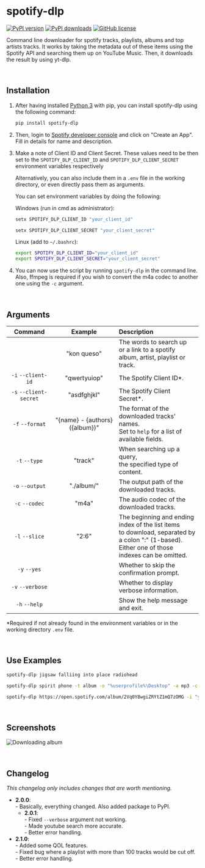 # spotify-dlp
[![PyPI version](https://img.shields.io/pypi/v/spotify-dlp)](https://pypi.org/project/spotify-dlp/)
[![PyPI downloads](https://img.shields.io/pypi/dm/spotify-dlp)](https://pypi.org/project/spotify-dlp/)
[![GitHub license](https://img.shields.io/github/license/zWolfrost/spotify-dlp)](LICENSE)

Command line downloader for spotify tracks, playlists, albums and top artists tracks.
It works by taking the metadata out of these items using the Spotify API and searching them up on YouTube Music.
Then, it downloads the result by using yt-dlp.


&nbsp;
## Installation
1. After having installed [Python 3](https://www.python.org/downloads/) with pip, you can install spotify-dlp using the following command:
	```bash
	pip install spotify-dlp
	```

2. Then, login to [Spotify developer console](https://developer.spotify.com/dashboard) and click on "Create an App". Fill in details for name and description.

3. Make a note of Client ID and Client Secret. These values need to be then set to the `SPOTIFY_DLP_CLIENT_ID` and `SPOTIFY_DLP_CLIENT_SECRET` environment variables respectively

	Alternatively, you can also include them in a `.env` file in the working directory, or even directly pass them as arguments.

	You can set environment variables by doing the following:

	Windows (run in cmd as administrator):
	```cmd
	setx SPOTIFY_DLP_CLIENT_ID "your_client_id"
	```
	```cmd
	setx SPOTIFY_DLP_CLIENT_SECRET "your_client_secret"
	```

	Linux (add to `~/.bashrc`):
	```bash
	export SPOTIFY_DLP_CLIENT_ID="your_client_id"
	export SPOTIFY_DLP_CLIENT_SECRET="your_client_secret"
	```

4. You can now use the script by running `spotify-dlp` in the command line.
	Also, ffmpeg is required if you wish to convert the m4a codec to another one using the `-c` argument.


&nbsp;
## Arguments
| Command                | Example                        | Description
|:-:                     |:-:                             |:-
|                        | "kon queso"                    | The words to search up<br>or a link to a spotify album, artist, playlist or track.
| `-i` `--client-id`     | "qwertyuiop"                   | The Spotify Client ID*.
| `-s` `--client-secret` | "asdfghjkl"                    | The Spotify Client Secret*.
| `-f` `--format`        | "{name} - {authors} ({album})" | The format of the downloaded tracks' names.<br>Set to `help` for a list of available fields.
| `-t` `--type`          | "track"                        | When searching up a query,<br>the specified type of content.
| `-o` `--output`        | "./album/"                     | The output path of the downloaded tracks.
| `-c` `--codec`         | "m4a"                          | The audio codec of the downloaded tracks.
| `-l` `--slice`         | "2:6"                          | The beginning and ending index of the list items<br>to download, separated by a colon ":" (1-based).<br>Either one of those indexes can be omitted.
| `-y` `--yes`           |                                | Whether to skip the confirmation prompt.
| `-v` `--verbose`       |                                | Whether to display verbose information.
| `-h` `--help`          |                                | Show the help message and exit.

*Required if not already found in the environment variables or in the working directory `.env` file.


&nbsp;
## Use Examples
```sh
spotify-dlp jigsaw falliing into place radiohead
```
```sh
spotify-dlp spirit phone -t album -o "%userprofile%\Desktop" -a mp3 -c
```
```sh
spotify-dlp https://open.spotify.com/album/2Vq0Y8wgiZRYtZ1mQ7zOMG -i "your_client_id" -s "your_client_secret"
```


&nbsp;
## Screenshots
![Downloading album](https://i.imgur.com/t5N1Og3.png)


&nbsp;
## Changelog
*This changelog only includes changes that are worth mentioning.*

- **2.0.0**:
<br>- Basically, everything changed. Also added package to PyPI.
	- **2.0.1**:
	<br>- Fixed `--verbose` argument not working.
	<br>- Made youtube search more accurate.
	<br>- Better error handling.
- **2.1.0**:
<br>- Added some QOL features.
<br>- Fixed bug where a playlist with more than 100 tracks would be cut off.
<br>- Better error handling.
